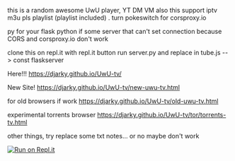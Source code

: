 this is a random awesome UwU player,  YT DM VM  also this support  iptv m3u pls playlist (playlist included) . 
turn pokeswitch for corsproxy.io 

py for your flask python if some server that can't set connection because CORS and corsproxy.io don't work


clone this on repl.it with repl.it button
run server.py and replace in tube.js --> const flaskserver

Here!!! 
https://djarky.github.io/UwU-tv/

New Site! 
https://djarky.github.io/UwU-tv/new-uwu-tv.html

for old browsers if work
https://djarky.github.io/UwU-tv/old-uwu-tv.html

experimental torrents browser
https://djarky.github.io/UwU-tv/tor/torrents-tv.html

other things, try replace some txt notes... or no maybe don't work 

[![Run on Repl.it](https://replit.com/badge/github/djarky/UwU-tv)](https://replit.com/new/github/djarky/UwU-tv)
